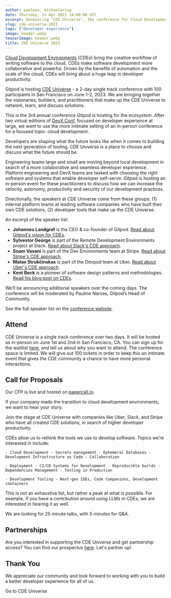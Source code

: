 ```yaml
---
author: pawlean, michaelaring
date: Thursday, 13 Apr 2023 14:00:00 UTC
excerpt: Announcing "CDE Universe", the conference for Cloud Development Environments
slug: cde-universe-2023
tags: ["Developer experience"]
image: header.webp
teaserImage: header.webp
title: CDE Universe 2023
---
```


<script context="module">
  export const prerender = true;
</script>

<script>
  import LinkButton from "$lib/components/ui-library/link-button/link-button.svelte"
</script>

[Cloud Development Environments](/cde) (CDEs) bring the creative workflow of writing software to the cloud. CDEs make software development more collaborative and powerful. Driven by the benefits of automation and the scale of the cloud, CDEs will bring about a huge leap in developer productivity.

Gitpod is hosting [CDE Universe](https://cdeuniverse.com/) - a 2-day single track conference with 100 participants in San Francisco on June 1-2, 2023. We are bringing together the visionaries, builders, and practitioners that make up the CDE Universe to network, learn, and discuss solutions.

This is the 3rd annual conference Gitpod is hosting for the ecosystem. After two virtual editions of [DevX Conf](https://devxconf.org/), focused on developer experience at large, we want to use the more intimate setting of an in-person conference for a focused topic: cloud development.

Developers are shaping what the future looks like when it comes to building the next generation of tooling. CDE Universe is a place to choose and discuss what the future should be.

Engineering teams large and small are moving beyond local development in search of a more collaborative and seamless developer experience. Platform engineering and DevX teams are tasked with choosing the right software and systems that enable developer self-serve. Gitpod is hosting an in-person event for these practitioners to discuss how we can increase the velocity, autonomy, productivity and security of our development practices.

Directionally, the speakers at CDE Universe come from these groups: (1) internal platform teams at leading software companies who have built their own CDE solutions, (2) developer tools that make up the CDE Universe.

An excerpt of the speaker list:

- **Johannes Landgraf** is the CEO & co-founder of Gitpod. [Read about Gitpod's vision for CDEs](/cde).
- **Sylvestor George** is part of the Remote Development Environments project at Slack. [Read about Slack's CDE approach](https://slack.engineering/remote-development-at-slack/).
- **Soam Vasani** is part of the Dev Environments team at Stripe. [Read about Stripe's CDE approach](https://www.infoq.com/presentations/stripe-dev-env-infrastructure/).
- **Matas Strukčinskas** is part of the Devpod team at Uber. [Read about Uber's CDE approach](https://www.uber.com/en-DE/blog/devpod-improving-developer-productivity-at-uber/).
- **Kent Beck** is a pioneer of software design patterns and methodologies. [Read his blog post on CDEs](https://medium.com/@kentbeck_7670/cloud-development-environments-tame-complexity-by-reducing-state-4a154ea7959f).

We’ll be announcing additional speakers over the coming days. The conference will be moderated by Pauline Narvas, Gitpod’s Head of Community.

See the full speaker list on the [conference website](https://cdeuniverse.com/).

## Attend

CDE Universe is a single track conference over two days. It will be hosted as in-person on June 1st and 2nd in San Francisco, CA. You can sign up for the waitlist [here](https://cdeuniverse.com/join), and tell us about why you want to attend. The conference space is limited. We will give out 100 tickets in order to keep this an intimate event that gives the CDE community a chance to have more personal interactions.

## Call for Proposals

Our CFP is live and hosted on [papercall.io](https://www.papercall.io/cde-universe).

<p class='underline underline-offset-1'>If your company made the transition to cloud development environments, we want to hear your story.</p>

Join the stage at CDE Universe with companies like Uber, Slack, and Stripe who have all created CDE solutions, in search of higher developer productivity.

CDEs allow us to rethink the tools we use to develop software. Topics we’re interested in include:

    - Cloud Development - Secrets management - Ephemeral Databases - Development Infrastructure as Code - Collaboration

    - Deployment - CI/CD Systems for Development - Reproducible builds - Dependencies Management - Testing in Production

    - Development Tooling - Next-gen IDEs, Code Companions, Development containers

This is not an exhaustive list, but rather a peak at what is possible. For example, if you have a contribution around using LLMs in CDEs, we are interested in hearing it as well.

We are looking for 25 minute talks, with 5 minutes for Q&A.

## Partnerships

Are you interested in supporting the CDE Universe and get partnership access? You can find our prospectus [here](https://cdeuniverse.com/docs/partners-program-CDEuniverse.pdf). Let's partner up!

## Thank You

We appreciate our community and look forward to working with you to build a better developer experience for all of us.

<LinkButton href="https://cdeuniverse.com/" variant="primary" size="large">Go to CDE Universe</LinkButton>
